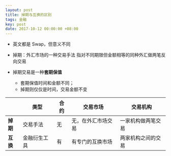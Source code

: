 ```yaml
---
layout: post
title: 掉期与互换的区别
tags: 金融
key: post
date: 2017-10-12 00:00:00 +08:00
---
```


- 英文都是 Swap，但意义不同

- 掉期：外汇市场的一种交易手法
指对不同期限但金额相等的同种外汇做两笔反向交易

- 掉期交易是一种**套期保值**
    - 套期保值时间和金额不同；
    - 掉期则仅仅是时间，交易金额不变

| |类型|合约|交易市场|交易机构|
|---|---|---|---|---|
|**掉期**|交易手法|无|无，在外汇市场交易|一家机构做两笔交易|
|**互换**|金融衍生工具|有|有专门的互换市场|两家机构之间的交易|

